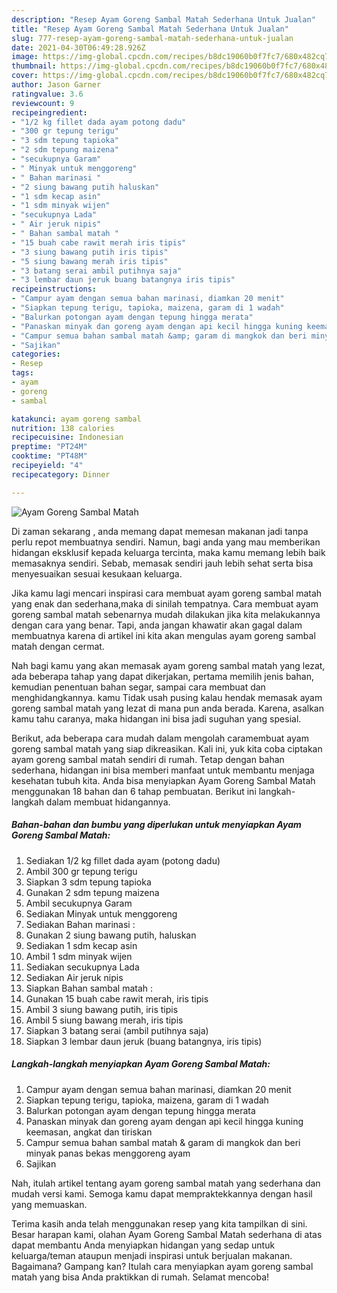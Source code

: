 ```yaml
---
description: "Resep Ayam Goreng Sambal Matah Sederhana Untuk Jualan"
title: "Resep Ayam Goreng Sambal Matah Sederhana Untuk Jualan"
slug: 777-resep-ayam-goreng-sambal-matah-sederhana-untuk-jualan
date: 2021-04-30T06:49:28.926Z
image: https://img-global.cpcdn.com/recipes/b8dc19060b0f7fc7/680x482cq70/ayam-goreng-sambal-matah-foto-resep-utama.jpg
thumbnail: https://img-global.cpcdn.com/recipes/b8dc19060b0f7fc7/680x482cq70/ayam-goreng-sambal-matah-foto-resep-utama.jpg
cover: https://img-global.cpcdn.com/recipes/b8dc19060b0f7fc7/680x482cq70/ayam-goreng-sambal-matah-foto-resep-utama.jpg
author: Jason Garner
ratingvalue: 3.6
reviewcount: 9
recipeingredient:
- "1/2 kg fillet dada ayam potong dadu"
- "300 gr tepung terigu"
- "3 sdm tepung tapioka"
- "2 sdm tepung maizena"
- "secukupnya Garam"
- " Minyak untuk menggoreng"
- " Bahan marinasi "
- "2 siung bawang putih haluskan"
- "1 sdm kecap asin"
- "1 sdm minyak wijen"
- "secukupnya Lada"
- " Air jeruk nipis"
- " Bahan sambal matah "
- "15 buah cabe rawit merah iris tipis"
- "3 siung bawang putih iris tipis"
- "5 siung bawang merah iris tipis"
- "3 batang serai ambil putihnya saja"
- "3 lembar daun jeruk buang batangnya iris tipis"
recipeinstructions:
- "Campur ayam dengan semua bahan marinasi, diamkan 20 menit"
- "Siapkan tepung terigu, tapioka, maizena, garam di 1 wadah"
- "Balurkan potongan ayam dengan tepung hingga merata"
- "Panaskan minyak dan goreng ayam dengan api kecil hingga kuning keemasan, angkat dan tiriskan"
- "Campur semua bahan sambal matah &amp; garam di mangkok dan beri minyak panas bekas menggoreng ayam"
- "Sajikan"
categories:
- Resep
tags:
- ayam
- goreng
- sambal

katakunci: ayam goreng sambal 
nutrition: 138 calories
recipecuisine: Indonesian
preptime: "PT24M"
cooktime: "PT48M"
recipeyield: "4"
recipecategory: Dinner

---
```



![Ayam Goreng Sambal Matah](https://img-global.cpcdn.com/recipes/b8dc19060b0f7fc7/680x482cq70/ayam-goreng-sambal-matah-foto-resep-utama.jpg)

Di zaman  sekarang , anda memang dapat memesan makanan jadi tanpa perlu repot membuatnya sendiri. Namun, bagi anda yang mau memberikan hidangan eksklusif kepada keluarga tercinta, maka kamu memang lebih baik memasaknya sendiri. Sebab, memasak sendiri jauh lebih sehat serta bisa menyesuaikan sesuai kesukaan keluarga.

Jika kamu lagi mencari inspirasi cara membuat ayam goreng sambal matah yang enak dan sederhana,maka di sinilah tempatnya. Cara membuat ayam goreng sambal matah  sebenarnya mudah dilakukan jika kita melakukannya dengan cara yang benar. Tapi, anda jangan khawatir akan gagal dalam membuatnya 
karena di artikel ini kita akan mengulas ayam goreng sambal matah dengan cermat.  



Nah bagi kamu yang akan memasak ayam goreng sambal matah yang lezat, ada beberapa tahap yang dapat dikerjakan, pertama memilih jenis bahan, kemudian penentuan bahan segar, sampai cara membuat dan menghidangkannya. kamu Tidak usah pusing kalau hendak memasak ayam goreng sambal matah yang lezat di mana pun anda berada. Karena, asalkan kamu  tahu caranya, maka hidangan ini bisa jadi suguhan yang spesial.

Berikut, ada beberapa cara mudah dalam mengolah caramembuat ayam goreng sambal matah yang siap dikreasikan. Kali ini, yuk kita coba ciptakan ayam goreng sambal matah sendiri di rumah. Tetap dengan bahan sederhana, hidangan ini bisa memberi manfaat untuk membantu menjaga kesehatan tubuh kita. Anda bisa menyiapkan Ayam Goreng Sambal Matah menggunakan 18 bahan dan 6 tahap pembuatan. Berikut ini langkah-langkah dalam membuat hidangannya.

<!--inarticleads1-->

##### Bahan-bahan dan bumbu yang diperlukan untuk menyiapkan Ayam Goreng Sambal Matah:

1. Sediakan 1/2 kg fillet dada ayam (potong dadu)
1. Ambil 300 gr tepung terigu
1. Siapkan 3 sdm tepung tapioka
1. Gunakan 2 sdm tepung maizena
1. Ambil secukupnya Garam
1. Sediakan  Minyak untuk menggoreng
1. Sediakan  Bahan marinasi :
1. Gunakan 2 siung bawang putih, haluskan
1. Sediakan 1 sdm kecap asin
1. Ambil 1 sdm minyak wijen
1. Sediakan secukupnya Lada
1. Sediakan  Air jeruk nipis
1. Siapkan  Bahan sambal matah :
1. Gunakan 15 buah cabe rawit merah, iris tipis
1. Ambil 3 siung bawang putih, iris tipis
1. Ambil 5 siung bawang merah, iris tipis
1. Siapkan 3 batang serai (ambil putihnya saja)
1. Siapkan 3 lembar daun jeruk (buang batangnya, iris tipis)




<!--inarticleads2-->

##### Langkah-langkah menyiapkan Ayam Goreng Sambal Matah:

1. Campur ayam dengan semua bahan marinasi, diamkan 20 menit
1. Siapkan tepung terigu, tapioka, maizena, garam di 1 wadah
1. Balurkan potongan ayam dengan tepung hingga merata
1. Panaskan minyak dan goreng ayam dengan api kecil hingga kuning keemasan, angkat dan tiriskan
1. Campur semua bahan sambal matah &amp; garam di mangkok dan beri minyak panas bekas menggoreng ayam
1. Sajikan




Nah, itulah artikel tentang  ayam goreng sambal matah  yang sederhana dan mudah versi kami. Semoga kamu dapat mempraktekkannya dengan hasil yang memuaskan. 

Terima kasih anda telah menggunakan resep yang kita tampilkan di sini. Besar harapan kami, olahan  Ayam Goreng Sambal Matah sederhana di atas dapat membantu Anda menyiapkan hidangan yang sedap untuk keluarga/teman ataupun menjadi inspirasi untuk berjualan makanan. Bagaimana? Gampang kan? Itulah cara menyiapkan ayam goreng sambal matah yang bisa Anda praktikkan di rumah. Selamat mencoba!

